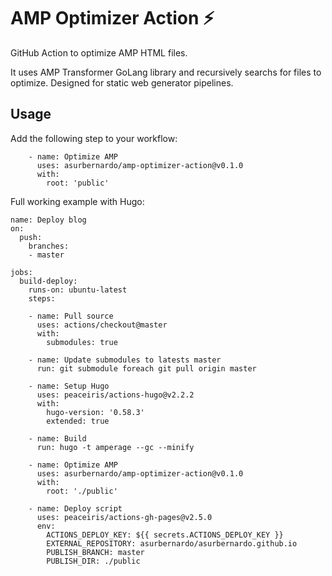 # AMP Optimizer Action :zap:

GitHub Action to optimize AMP HTML files.

It uses AMP Transformer GoLang library and recursively searchs for files to optimize. Designed for static web generator pipelines.

## Usage

Add the following step to your workflow:

```
    - name: Optimize AMP
      uses: asurbernardo/amp-optimizer-action@v0.1.0
      with:
        root: 'public'
```

Full working example with Hugo:

```
name: Deploy blog
on:
  push:
    branches:
    - master

jobs:
  build-deploy:
    runs-on: ubuntu-latest
    steps:

    - name: Pull source
      uses: actions/checkout@master
      with:
        submodules: true

    - name: Update submodules to latests master
      run: git submodule foreach git pull origin master

    - name: Setup Hugo
      uses: peaceiris/actions-hugo@v2.2.2
      with:
        hugo-version: '0.58.3'
        extended: true

    - name: Build
      run: hugo -t amperage --gc --minify

    - name: Optimize AMP
      uses: asurbernardo/amp-optimizer-action@v0.1.0
      with:
        root: './public'

    - name: Deploy script
      uses: peaceiris/actions-gh-pages@v2.5.0
      env:
        ACTIONS_DEPLOY_KEY: ${{ secrets.ACTIONS_DEPLOY_KEY }}
        EXTERNAL_REPOSITORY: asurbernardo/asurbernardo.github.io
        PUBLISH_BRANCH: master
        PUBLISH_DIR: ./public
```